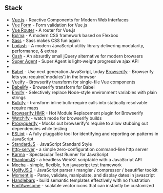 ## Stack

* [Vue.js](vuejs.org/api/) - Reactive Components for Modern Web Interfaces
* [Vue Form](https://github.com/fergaldoyle/vue-form) - Form validation for Vue.js
* [Vue Router](http://router.vuejs.org/en/index.html) - A router for Vue.js
* [Bulma](http://bulma.io/documentation/elements/box/) - A modern CSS framework based on Flexbox
* [Sass](http://sass-lang.com/documentation/file.SASS_REFERENCE.html) - Sass makes CSS fun again
* [Lodash](https://lodash.com/docs) - A modern JavaScript utility library delivering modularity, performance, & extras
* [Cash](https://github.com/kenwheeler/cash) - An absurdly small jQuery alternative for modern browsers
* [Super Agent](https://visionmedia.github.io/superagent/) - Super Agent is light-weight progressive ajax API
*
* [Babel](https://babeljs.io/) - Use next generation JavaScript, today [Browserify](https://github.com/substack/node-browserify#usage) - Browserify lets you require('modules') in the browser
* [Vueify](https://github.com/vuejs/vueify) - Browserify transform for single-file Vue components
* [Babelify](https://github.com/babel/babelify) - Browserify transform for Babel
* [Envify](https://github.com/hughsk/envify) - Selectively replace Node-style environment variables with plain strings
* [Bulkify](https://github.com/substack/bulkify) - transform inline bulk-require calls into statically resolvable require maps
* [Browserify HMR](https://github.com/AgentME/browserify-hmr) - Hot Module Replacement plugin for Browserify
* [Watchify](https://github.com/substack/watchify) - watch mode for browserify builds
* [Proxyquerify](https://github.com/thlorenz/proxyquireify) - Mocks out browserify's require to allow stubbing out dependencies while testing
* [ESLint](https://github.com/eslint/eslint) - A fully pluggable tool for identifying and reporting on patterns in JavaScript
* [StandardJS](http://standardjs.com/rules.html) - JavaScript Standard Style
* [http-server](https://github.com/indexzero/http-server) - a simple zero-configuration command-line http server
* [Karma](https://karma-runner.github.io/0.13/index.html) - Spectacular Test Runner for JavaScript
* [PhantomJS](http://phantomjs.org/documentation/) - a headless WebKit scriptable with a JavaScript API
* [Mocha](https://mochajs.org/) - simple, flexible, fun javascript test framework
* [UglifyJS 2](https://github.com/mishoo/UglifyJS2) - JavaScript parser / mangler / compressor / beautifier toolkit
* [Moment.js](http://momentjs.com/docs/) - Parse, validate, manipulate, and display dates in javascript
* [Handlebars](http://handlebarsjs.com/) - build semantic templates effectively with no frustration
* [FontAwesome](http://fontawesome.io/icons) - scalable vector icons that can instantly be customized
